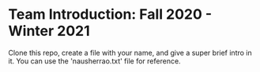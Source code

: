 # Team Introduction: Fall 2020 - Winter 2021
Clone this repo, create a file with your name, and give a super brief intro in it. You can use the 'nausherrao.txt' file for reference.
